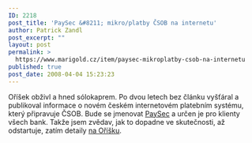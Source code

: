 ```yaml
---
ID: 2218
post_title: 'PaySec &#8211; mikro/platby ČSOB na internetu'
author: Patrick Zandl
post_excerpt: ""
layout: post
permalink: >
  https://www.marigold.cz/item/paysec-mikroplatby-csob-na-internetu
published: true
post_date: 2008-04-04 15:23:23
---
```

Oříšek obživl a hned sólokaprem. Po dvou letech bez článku vyšťáral a publikoval informace o novém českém internetovém platebním systému, který připravuje ČSOB. Bude se jmenovat <a href="http://www.paysec.cz">PaySec</a> a určen je pro klienty všech bank. Takže jsem zvědav, jak to dopadne ve skutečnosti, až odstartuje, zatím detaily <a href="http://www.orisek.net/article/paysec-novy-cesky-platebni-system">na Oříšku</a>.
